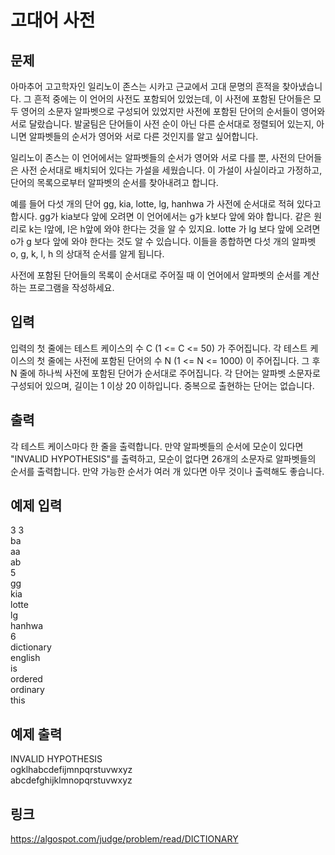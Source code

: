 # 고대어 사전

## 문제

아마추어 고고학자인 일리노이 존스는 시카고 근교에서 고대 문명의 흔적을 찾아냈습니다. 그 흔적 중에는 이 언어의 사전도 포함되어 있었는데, 이 사전에 포함된 단어들은 모두 영어의 소문자 알파벳으로 구성되어 있었지만 사전에 포함된 단어의 순서들이 영어와 서로 달랐습니다. 발굴팀은 단어들이 사전 순이 아닌 다른 순서대로 정렬되어 있는지, 아니면 알파벳들의 순서가 영어와 서로 다른 것인지를 알고 싶어합니다.

일리노이 존스는 이 언어에서는 알파벳들의 순서가 영어와 서로 다를 뿐, 사전의 단어들은 사전 순서대로 배치되어 있다는 가설을 세웠습니다. 이 가설이 사실이라고 가정하고, 단어의 목록으로부터 알파벳의 순서를 찾아내려고 합니다.

예를 들어 다섯 개의 단어 gg, kia, lotte, lg, hanhwa 가 사전에 순서대로 적혀 있다고 합시다. gg가 kia보다 앞에 오려면 이 언어에서는 g가 k보다 앞에 와야 합니다. 같은 원리로 k는 l앞에, l은 h앞에 와야 한다는 것을 알 수 있지요. lotte 가 lg 보다 앞에 오려면 o가 g 보다 앞에 와야 한다는 것도 알 수 있습니다. 이들을 종합하면 다섯 개의 알파벳 o, g, k, l, h 의 상대적 순서를 알게 됩니다.

사전에 포함된 단어들의 목록이 순서대로 주어질 때 이 언어에서 알파벳의 순서를 계산하는 프로그램을 작성하세요.


## 입력

입력의 첫 줄에는 테스트 케이스의 수 C (1 <= C <= 50) 가 주어집니다. 각 테스트 케이스의 첫 줄에는 사전에 포함된 단어의 수 N (1 <= N <= 1000) 이 주어집니다. 그 후 N 줄에 하나씩 사전에 포함된 단어가 순서대로 주어집니다. 각 단어는 알파벳 소문자로 구성되어 있으며, 길이는 1 이상 20 이하입니다. 중복으로 출현하는 단어는 없습니다.


## 출력

각 테스트 케이스마다 한 줄을 출력합니다. 만약 알파벳들의 순서에 모순이 있다면 "INVALID HYPOTHESIS"를 출력하고, 모순이 없다면 26개의 소문자로 알파벳들의 순서를 출력합니다. 만약 가능한 순서가 여러 개 있다면 아무 것이나 출력해도 좋습니다.


## 예제 입력
  
3 
3  
ba  
aa  
ab  
5  
gg  
kia  
lotte  
lg  
hanhwa  
6  
dictionary  
english  
is  
ordered  
ordinary  
this  


## 예제 출력

INVALID HYPOTHESIS  
ogklhabcdefijmnpqrstuvwxyz  
abcdefghijklmnopqrstuvwxyz 


## 링크
https://algospot.com/judge/problem/read/DICTIONARY
